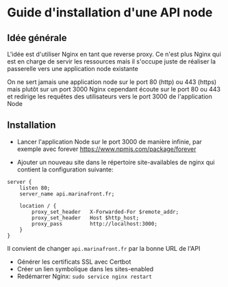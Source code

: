 # Guide d'installation d'une API node

## Idée générale

L'idée est d'utiliser Nginx en tant que reverse proxy. Ce n'est plus Nginx qui est en charge de servir les ressources 
mais il s'occupe juste de réaliser la passerelle vers une application node existante

On ne sert jamais une application node sur le port 80 (http) ou 443 (https) mais plutôt sur un port 3000
Nginx cependant écoute sur le port 80 ou 443 et redirige les requêtes des utilisateurs vers le port 3000 de l'application Node

## Installation

* Lancer l'application Node sur le port 3000 de manière infinie, par exemple avec forever https://www.npmjs.com/package/forever

* Ajouter un nouveau site dans le répertoire site-availables de nginx qui contient la configuration suivante:

```
server {
    listen 80;
    server_name api.marinafront.fr;

    location / {
        proxy_set_header   X-Forwarded-For $remote_addr;
        proxy_set_header   Host $http_host;
        proxy_pass         http://localhost:3000;
    }
}
```
Il convient de changer `api.marinafront.fr` par la bonne URL de l'API

* Générer les certificats SSL avec Certbot
* Créer un lien symbolique dans les sites-enabled
* Redémarrer Nginx: `sudo service nginx restart`
